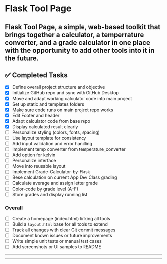 # Flask Tool Page

Flask Tool Page, a simple, web-based toolkit that brings together a calculator, a temperrature converter, and a grade calculator in one place with the opportunity to add other tools into it in the future.
---


## ✅ Completed Tasks

- [x] Define overall project structure and objective
- [x] Initialize GitHub repo and sync with GitHub Desktop
- [x] Move and adapt working calculator code into main project
- [x] Set up static and templates folders
- [x] Make sure code runs on main project repo works
- [x] Edit Footer and header
- [x] Adapt calculator code from base repo
- [x] Display calculated result clearly
- [ ] Personalize styling (colors, fonts, spacing)
- [ ] Use layout template for consistency
- [ ] Add input validation and error handling
- [ ] Implement temp converter from temperature_converter
- [ ] Add option for kelvin
- [ ] Personalize interface 
- [ ] Move into reusable layout
- [ ] Implement Grade-Calculator-by-Flask
- [ ] Bese calculation on current App Dev Class grading
- [ ] Calculate average and assign letter grade
- [ ] Color-code by grade level (A–F)
- [ ] Store grades and display running list

### Overall

- [ ] Create a homepage (index.html) linking all tools
- [ ] Build a `layout.html` base for all tools to extend
- [ ] Track all changes with clear Git commit messages
- [ ] Document known issues or future improvements
- [ ] Write simple unit tests or manual test cases
- [ ] Add screenshots or UI samples to README

---

---


